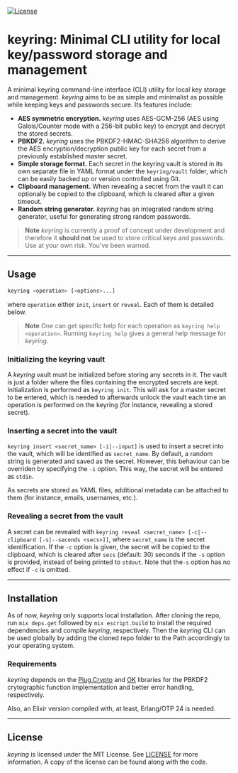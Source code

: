 [![License](https://img.shields.io/github/license/rixsilverith/keyring?color=g)](https://mit-license.org/)

# keyring: Minimal CLI utility for local key/password storage and management

A minimal keyring command-line interface (CLI) utility for local key storage and management. *keyring* aims to
be as simple and minimalist as possible while keeping keys and passwords secure. Its features include:

- **AES symmetric encryption.** *keyring* uses AES-GCM-256 (AES using Galois/Counter mode with a 256-bit public key)
to encrypt and decrypt the stored secrets.
- **PBKDF2.** *keyring* uses the PBKDF2-HMAC-SHA256 algorithm to derive the AES encryption/decryption public key
for each secret from a previously established master secret.
- **Simple storage format.** Each secret in the keyring vault is stored in its own separate file in YAML format under the
`keyring/vault` folder, which can be easily backed up or version controlled using Git.
- **Clipboard management.** When revealing a secret from the vault it can optionally be copied to the clipboard,
which is cleared after a given timeout.
- **Random string generator.** *keyring* has an integrated random string generator, useful for generating strong
random passwords.

> **Note** *keyring* is currently a proof of concept under development and therefore it **should not**
be used to store critical keys and passwords. Use at your own risk. You've been warned.

---

## Usage

```bash
keyring <operation> [<options>...]
```
where `operation` either `init`, `insert` or `reveal`. Each of them is detailed below.

> **Note** One can get specific help for each operation as `keyring help <operation>`. Running
> `keyring help` gives a general help message for *keyring*.

### Initializing the keyring vault

A *keyring* vault must be initialized before storing any secrets in it. The vault is just a folder where the
files containing the encrypted secrets are kept. Initialization is performed as `keyring init`. This will
ask for a master secret to be entered, which is needed to afterwards unlock the vault each time an operation
is performed on the keyring (for instance, revealing a stored secret).

### Inserting a secret into the vault

`keyring insert <secret_name> [-i|--input]` is used to insert a secret into the vault, which will be identified as `secret_name`. By default, a random string is generated and saved as the secret. However,
this behaviour can be overriden by specifying the `-i` option. This way, the secret will be entered
as `stdin`.

As secrets are stored as YAML files, additional metadata can be attached to them (for instance, emails,
usernames, etc.).

### Revealing a secret from the vault

A secret can be revealed with `keyring reveal <secret_name> [-c|--clipboard [-s|--seconds <secs>]]`,
where `secret_name` is the secret identification. If the `-c` option is given, the secret will be copied
to the clipboard, which is cleared after `secs` (default: 30) seconds if the `-s` option is provided,
instead of being printed to `stdout`. Note that the`-s` option has no effect if `-c` is omitted.

---

## Installation

As of now, *keyring* only supports local installation. After cloning the repo, run `mix deps.get` followed by
`mix escript.build` to install the required dependencies and compile *keyring*, respectively. Then the
*keyring* CLI can be used globally by adding the cloned repo folder to the Path accordingly to your
operating system.

### Requirements

*keyring* depends on the [Plug.Crypto](https://github.com/elixir-plug/plug_crypto) and
[OK](https://github.com/CrowdHailer/OK) libraries for the PBKDF2 crytographic function implementation and better
error handling, respectively.

Also, an Elixir version compiled with, at least, Erlang/OTP 24 is needed.

---

## License

*keyring* is licensed under the MIT License. See [LICENSE](LICENSE) for more information. A copy of
the license can be found along with the code.
